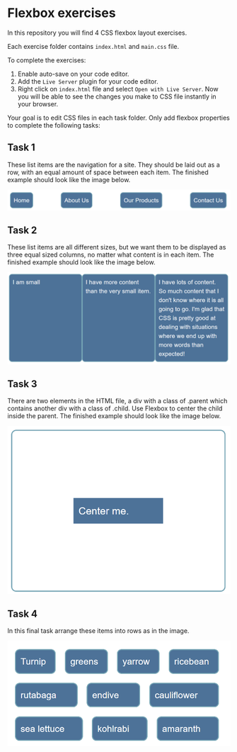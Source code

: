 # Flexbox exercises

In this repository you will find 4 CSS flexbox layout exercises.

Each exercise folder contains `index.html` and `main.css` file.

To complete the exercises:

1. Enable auto-save on your code editor.
2. Add the `Live Server` plugin for your code editor.
3. Right click on `index.html` file and select `Open with Live Server`. Now you will be able to see the changes you make to CSS file instantly in your browser.

Your goal is to edit CSS files in each task folder. Only add flexbox properties to complete the following tasks:

## Task 1

These list items are the navigation for a site. They should be laid out as a row, with an equal amount of space between each item. The finished example should look like the image below.

![Task 1 example image](assets/flex-task1.png)

## Task 2

These list items are all different sizes, but we want them to be displayed as three equal sized columns, no matter what content is in each item. The finished example should look like the image below.

![Task 2 example image](assets/flex-task2.png)

## Task 3

There are two elements in the HTML file, a div with a class of .parent which contains another div with a class of .child. Use Flexbox to center the child inside the parent. The finished example should look like the image below.

![Task 3 example image](assets/flex-task3.png)

## Task 4

In this final task arrange these items into rows as in the image.

![Task 4 example image](assets/flex-task4.png)